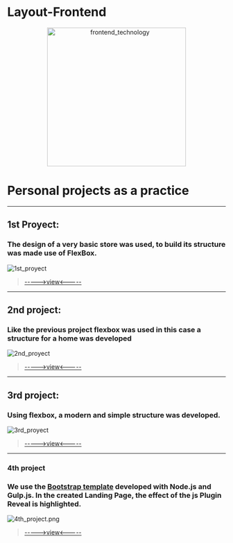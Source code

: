 # Layout-Frontend

<p align="center">
  <img src="https://encrypted-tbn0.gstatic.com/images?q=tbn:ANd9GcQZtgzkVSPbLt25xCbFY1-vWmV8aYYLO8DICtztUAzNA-wC2Z4q" alt="frontend_technology" width="320">
</p>

# Personal projects as a practice

<hr>

## 1st Proyect:


### The design of a very basic store was used, to build its structure was made use of FlexBox.
![1st_proyect](img/1st_Proyect.png)
> [----->view<-----](https://github.com/FabriJuncal/Layout-Frontend/tree/master/1st%20project)

<hr>

## 2nd project:


### Like the previous project flexbox was used in this case a structure for a home was developed
![2nd_proyect](img/2nd_Proyect.png)
> [----->view<-----](https://github.com/FabriJuncal/Layout-Frontend/tree/master/2nd%20project)

<hr>

## 3rd project:


### Using flexbox, a modern and simple structure was developed.
![3rd_proyect](img/3rd_Proyect.png)
> [----->view<-----](https://github.com/FabriJuncal/Layout-Frontend/tree/master/3rd%20Proyect)

<hr>

### 4th project

### We use the <a href="https://github.com/FabriJuncal/Bootstrap-template">Bootstrap template<a> developed with Node.js and Gulp.js. In the created Landing Page, the effect of the js Plugin Reveal is highlighted.

![4th_project.png](img/4th_project.png)
> [----->view<-----](https://github.com/FabriJuncal/Layout-Frontend/tree/master/4th_project)
